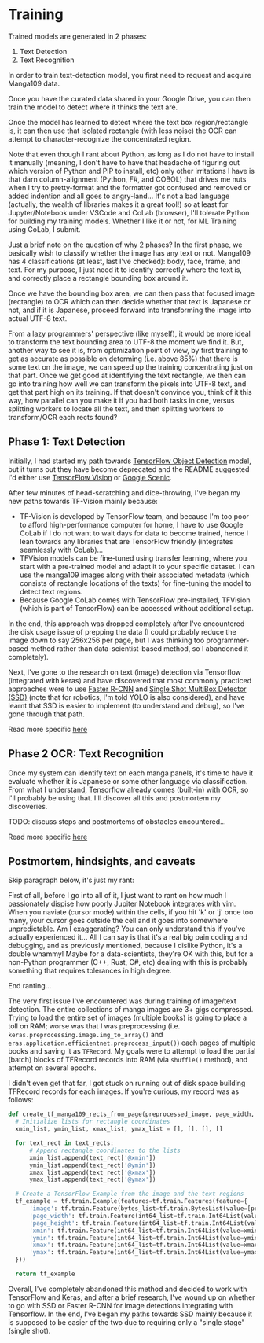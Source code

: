 # Training

Trained models are generated in 2 phases:

1. Text Detection
2. Text Recognition

In order to train text-detection model, you first need to request and acquire Manga109 data.

Once you have the curated data shared in your Google Drive, you can then train the model to detect where it thinks the text are.

Once the model has learned to detect where the text box region/rectangle is, it can then use that isolated rectangle (with less noise) the OCR can attempt to character-recognize the concentrated region.

Note that even though I rant about Python, as long as I do not have to install it manually (meaning, I don't have to have that headache of figuring out which version of Python and PIP to install, etc) only other irritations I have is that darn column-alignment (Python, F#, and COBOL) that drives me nuts when I try to pretty-format and the formatter got confused and removed or added indention and all goes to angry-land...  It's not a bad language (actually, the wealth of libraries makes it a great tool!) so at least for Jupyter/Notebook under VSCode and CoLab (browser), I'll tolerate Python for building my training models.  Whether I like it or not, for ML Training using CoLab, I submit.

Just a brief note on the question of why 2 phases?  In the first phase, we basically wish to classify whether the image has any text or not.  Manga109 has 4 classifications (at least, last I've checked): body, face, frame, and text.  For my purpose, I just need it to identify correctly where the text is, and correctly place a rectangle bounding box around it.

Once we have the bounding box area, we can then pass that focused image (rectangle) to OCR which can then decide whether that text is Japanese or not, and if it is Japanese, proceed forward into transforming the image into actual UTF-8 text.

From a lazy programmers' perspective (like myself), it would be more ideal to transform the text bounding area to UTF-8 the moment we find it.  But, another way to see it is, from optimization point of view, by first training to get as accurate as possible on determing (i.e. above 85%) that there is some text on the image, we can speed up the training concentrating just on that part.  Once we get good at identifying the text rectangle, we then can go into training how well we can transform the pixels into UTF-8 text, and get that part high on its training.  If that doesn't convince you, think of it this way, how parallel can you make it if you had both tasks in one, versus splitting workers to locate all the text, and then splitting workers to transform/OCR each rects found?

## Phase 1: Text Detection

Initially, I had started my path towards [TensorFlow Object Detection](https://github.com/tensorflow/models/tree/master/research/object_detection) model, but it turns out they have become deprecated and the README suggested I'd either use [TensorFlow Vision](https://github.com/tensorflow/models/tree/master/official/vision) or [Google Scenic](https://github.com/google-research/scenic).

After few minutes of head-scratching and dice-throwing, I've began my new paths towards TF-Vision mainly because:

- TF-Vision is developed by TensorFlow team, and because I'm too poor to afford high-performance computer for home, I have to use Google CoLab if I do not want to wait days for data to become trained, hence I lean towards any libraries that are TensorFlow friendly (integrates seamlessly with CoLab)...
- TFVision models can be fine-tuned using transfer learning, where you start with a pre-trained model and adapt it to your specific dataset. I can use the manga109 images along with their associated metadata (which consists of rectangle locations of the texts) for fine-tuning the model to detect text regions.
- Because Google CoLab comes with TensorFlow pre-installed, TFVision (which is part of TensorFlow) can be accessed without additional setup.

In the end, this approach was dropped completely after I've encountered the disk usage issue of prepping the data (I could probably reduce the image down to say 256x256 per page, but I was thinking too programmer-based method rather than data-scientist-based method, so I abandoned it completely).

Next, I've gone to the research on text (image) detection via Tensorflow (integrated with keras) and have discovered that most commonly practiced approaches were to use [Faster R-CNN](https://en.wikipedia.org/wiki/Object_detection) and [Single Shot MultiBox Detector (SSD)](https://en.wikipedia.org/wiki/Object_detection) (note that for robotics, I'm told YOLO is also considered), and have learnt that SSD is easier to implement (to understand and debug), so I've gone through that path.

Read more specific [here](text_detection/README.md)

## Phase 2 OCR: Text Recognition

Once my system can identify text on each manga panels, it's time to have it evaluate whether it is Japanese or some other language via classification.  From what I understand, Tensorflow already comes (built-in) with OCR, so I'll probably be using that.  I'll discover all this and postmortem my discoveries.

TODO: discuss steps and postmortems of obstacles encountered...

Read more specific [here](text_recognition/README.md)

## Postmortem, hindsights, and caveats

Skip paragraph below, it's just my rant:

  First of all, before I go into all of it, I just want to rant on how much I passionately dispise how poorly Jupiter Notebook integrates with vim.  When you naviate (cursor mode) within the cells, if you hit 'k' or 'j' once too many, your cursor goes outside the cell and it goes into somewhere unpredictable.  Am I exaggerating?  You can only understand this if you've actually experienced it...  All I can say is that it's a real big pain coding and debugging, and as previously mentioned, because I dislike Python, it's a double whammy!  Maybe for a data-scientists, they're OK with this, but for a non-Python programmer (C++, Rust, C#, etc) dealing with this is probably something that requires tolerances in high degree.

End ranting...

The very first issue I've encountered was during training of image/text detection.  The entire collections of manga images are 3+ gigs compressed.  Trying to load the entire set of images (multiple books) is going to place a toll on RAM; worse was that I was preprocessing (i.e. `keras.preprocessing.image.img_to_array()` and `eras.application.efficientnet.preprocess_input()`) each pages of multiple books and saving it as `TFRecord`.  My goals were to attempt to load the partial (batch) blocks of TFRecord records into RAM (via `shuffle()` method), and attempt on several epochs.

I didn't even get that far, I got stuck on running out of disk space building TFRecord records for each images.  If you're curious, my record was as follows:

  ```python
  def create_tf_manga109_rects_from_page(preprocessed_image, page_width, page_height, text_rects):
    # Initialize lists for rectangle coordinates
    xmin_list, ymin_list, xmax_list, ymax_list = [], [], [], []

    for text_rect in text_rects:
        # Append rectangle coordinates to the lists
        xmin_list.append(text_rect['@xmin'])
        ymin_list.append(text_rect['@ymin'])
        xmax_list.append(text_rect['@xmax'])
        ymax_list.append(text_rect['@ymax'])

    # Create a TensorFlow Example from the image and the text regions
    tf_example = tf.train.Example(features=tf.train.Features(feature={
        'image': tf.train.Feature(bytes_list=tf.train.BytesList(value=[preprocessed_image.tobytes()])),
        'page_width': tf.train.Feature(int64_list=tf.train.Int64List(value=[page_width])),
        'page_height': tf.train.Feature(int64_list=tf.train.Int64List(value=[page_height])),
        'xmin': tf.train.Feature(int64_list=tf.train.Int64List(value=xmin_list)),
        'ymin': tf.train.Feature(int64_list=tf.train.Int64List(value=ymin_list)),
        'xmax': tf.train.Feature(int64_list=tf.train.Int64List(value=xmax_list)),
        'ymax': tf.train.Feature(int64_list=tf.train.Int64List(value=ymax_list)),
    }))

    return tf_example
  ```

Overall, I've completely abandoned this method and decided to work with TensorFlow and Keras, and after a brief research, I've wound up on whether to go with SSD or Faster R-CNN for image detections integrating with Tensorflow.  In the end, I've began my paths towards SSD mainly because it is supposed to be easier of the two due to requiring only a "single stage" (single shot).
